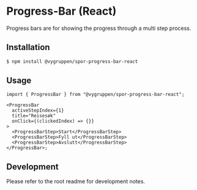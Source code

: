 # Progress-Bar (React)

Progress bars are for showing the progress through a multi step process.

## Installation

```bash
$ npm install @vygruppen/spor-progress-bar-react
```

## Usage

```tsx
import { ProgressBar } from "@vygruppen/spor-progress-bar-react";

<ProgressBar
  activeStepIndex={1}
  title="Reisesøk"
  onClick={(clickedIndex) => {}}
>
  <ProgressBarStep>Start</ProgressBarStep>
  <ProgressBarStep>Fyll ut</ProgressBarStep>
  <ProgressBarStep>Avslutt</ProgressBarStep>
</ProgressBar>;
```

## Development

Please refer to the root readme for development notes.
